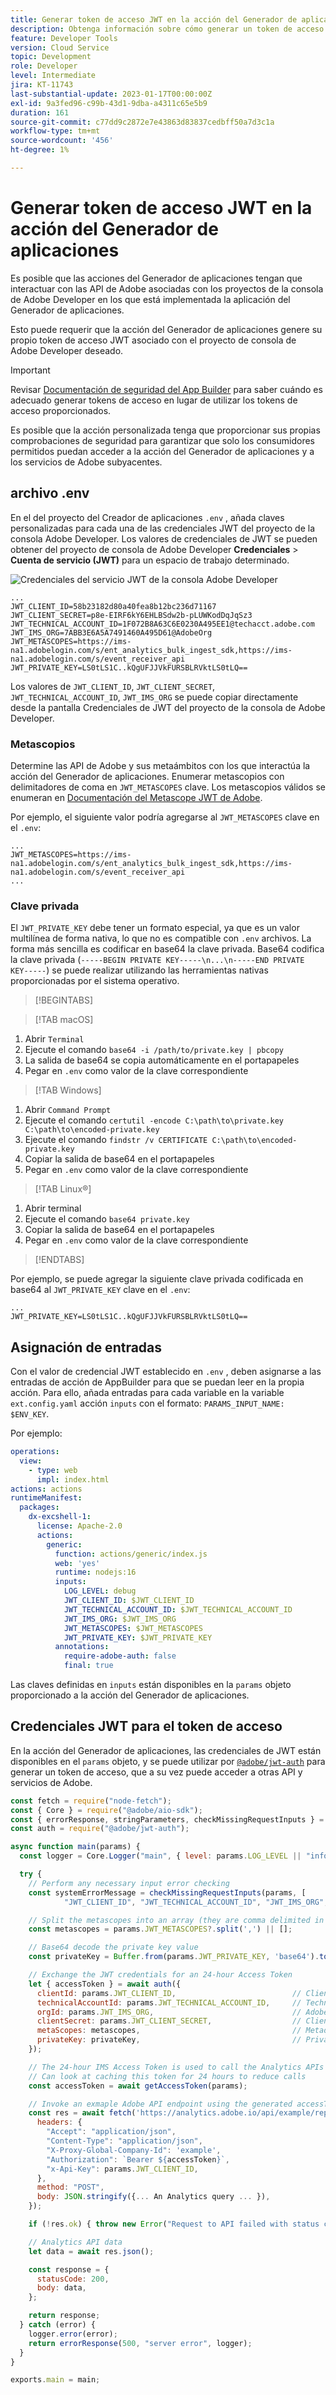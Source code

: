 ```yaml
---
title: Generar token de acceso JWT en la acción del Generador de aplicaciones
description: Obtenga información sobre cómo generar un token de acceso mediante credenciales de JWT para su uso en una acción del Generador de aplicaciones.
feature: Developer Tools
version: Cloud Service
topic: Development
role: Developer
level: Intermediate
jira: KT-11743
last-substantial-update: 2023-01-17T00:00:00Z
exl-id: 9a3fed96-c99b-43d1-9dba-a4311c65e5b9
duration: 161
source-git-commit: c77dd9c2872e7e43863d83837cedbff50a7d3c1a
workflow-type: tm+mt
source-wordcount: '456'
ht-degree: 1%

---
```


# Generar token de acceso JWT en la acción del Generador de aplicaciones

Es posible que las acciones del Generador de aplicaciones tengan que interactuar con las API de Adobe asociadas con los proyectos de la consola de Adobe Developer en los que está implementada la aplicación del Generador de aplicaciones.

Esto puede requerir que la acción del Generador de aplicaciones genere su propio token de acceso JWT asociado con el proyecto de consola de Adobe Developer deseado.

>[!IMPORTANT]
>
> Revisar [Documentación de seguridad del App Builder](https://developer.adobe.com/app-builder/docs/guides/security/) para saber cuándo es adecuado generar tokens de acceso en lugar de utilizar los tokens de acceso proporcionados.
>
> Es posible que la acción personalizada tenga que proporcionar sus propias comprobaciones de seguridad para garantizar que solo los consumidores permitidos puedan acceder a la acción del Generador de aplicaciones y a los servicios de Adobe subyacentes.


## archivo .env

En el del proyecto del Creador de aplicaciones `.env` , añada claves personalizadas para cada una de las credenciales JWT del proyecto de la consola Adobe Developer. Los valores de credenciales de JWT se pueden obtener del proyecto de consola de Adobe Developer __Credenciales__ > __Cuenta de servicio (JWT)__ para un espacio de trabajo determinado.

![Credenciales del servicio JWT de la consola Adobe Developer](./assets/jwt-auth/jwt-credentials.png)

```
...
JWT_CLIENT_ID=58b23182d80a40fea8b12bc236d71167
JWT_CLIENT_SECRET=p8e-EIRF6kY6EHLBSdw2b-pLUWKodDqJqSz3
JWT_TECHNICAL_ACCOUNT_ID=1F072B8A63C6E0230A495EE1@techacct.adobe.com
JWT_IMS_ORG=7ABB3E6A5A7491460A495D61@AdobeOrg
JWT_METASCOPES=https://ims-na1.adobelogin.com/s/ent_analytics_bulk_ingest_sdk,https://ims-na1.adobelogin.com/s/event_receiver_api
JWT_PRIVATE_KEY=LS0tLS1C..kQgUFJJVkFURSBLRVktLS0tLQ==
```

Los valores de `JWT_CLIENT_ID`, `JWT_CLIENT_SECRET`, `JWT_TECHNICAL_ACCOUNT_ID`, `JWT_IMS_ORG` se puede copiar directamente desde la pantalla Credenciales de JWT del proyecto de la consola de Adobe Developer.

### Metascopios

Determine las API de Adobe y sus metaámbitos con los que interactúa la acción del Generador de aplicaciones. Enumerar metascopios con delimitadores de coma en `JWT_METASCOPES` clave. Los metascopios válidos se enumeran en [Documentación del Metascope JWT de Adobe](https://developer.adobe.com/developer-console/docs/guides/authentication/JWT/Scopes/).


Por ejemplo, el siguiente valor podría agregarse al `JWT_METASCOPES` clave en el `.env`:

```
...
JWT_METASCOPES=https://ims-na1.adobelogin.com/s/ent_analytics_bulk_ingest_sdk,https://ims-na1.adobelogin.com/s/event_receiver_api
...
```

### Clave privada

El `JWT_PRIVATE_KEY` debe tener un formato especial, ya que es un valor multilínea de forma nativa, lo que no es compatible con `.env` archivos. La forma más sencilla es codificar en base64 la clave privada. Base64 codifica la clave privada (`-----BEGIN PRIVATE KEY-----\n...\n-----END PRIVATE KEY-----`) se puede realizar utilizando las herramientas nativas proporcionadas por el sistema operativo.

>[!BEGINTABS]

>[!TAB macOS]

1. Abrir `Terminal`
1. Ejecute el comando `base64 -i /path/to/private.key | pbcopy`
1. La salida de base64 se copia automáticamente en el portapapeles
1. Pegar en `.env` como valor de la clave correspondiente

>[!TAB Windows]

1. Abrir `Command Prompt`
1. Ejecute el comando `certutil -encode C:\path\to\private.key C:\path\to\encoded-private.key`
1. Ejecute el comando `findstr /v CERTIFICATE C:\path\to\encoded-private.key`
1. Copiar la salida de base64 en el portapapeles
1. Pegar en `.env` como valor de la clave correspondiente

>[!TAB Linux®]

1. Abrir terminal
1. Ejecute el comando `base64 private.key`
1. Copiar la salida de base64 en el portapapeles
1. Pegar en `.env` como valor de la clave correspondiente

>[!ENDTABS]

Por ejemplo, se puede agregar la siguiente clave privada codificada en base64 al `JWT_PRIVATE_KEY` clave en el `.env`:

```
...
JWT_PRIVATE_KEY=LS0tLS1C..kQgUFJJVkFURSBLRVktLS0tLQ==
```

## Asignación de entradas

Con el valor de credencial JWT establecido en `.env` , deben asignarse a las entradas de acción de AppBuilder para que se puedan leer en la propia acción. Para ello, añada entradas para cada variable en la variable `ext.config.yaml` acción `inputs` con el formato: `PARAMS_INPUT_NAME: $ENV_KEY`.

Por ejemplo:

```yaml
operations:
  view:
    - type: web
      impl: index.html
actions: actions
runtimeManifest:
  packages:
    dx-excshell-1:
      license: Apache-2.0
      actions:
        generic:
          function: actions/generic/index.js
          web: 'yes'
          runtime: nodejs:16
          inputs:
            LOG_LEVEL: debug
            JWT_CLIENT_ID: $JWT_CLIENT_ID
            JWT_TECHNICAL_ACCOUNT_ID: $JWT_TECHNICAL_ACCOUNT_ID
            JWT_IMS_ORG: $JWT_IMS_ORG
            JWT_METASCOPES: $JWT_METASCOPES
            JWT_PRIVATE_KEY: $JWT_PRIVATE_KEY
          annotations:
            require-adobe-auth: false
            final: true
```

Las claves definidas en `inputs` están disponibles en la `params` objeto proporcionado a la acción del Generador de aplicaciones.


## Credenciales JWT para el token de acceso

En la acción del Generador de aplicaciones, las credenciales de JWT están disponibles en el `params` objeto, y se puede utilizar por [`@adobe/jwt-auth`](https://www.npmjs.com/package/@adobe/jwt-auth) para generar un token de acceso, que a su vez puede acceder a otras API y servicios de Adobe.

```javascript
const fetch = require("node-fetch");
const { Core } = require("@adobe/aio-sdk");
const { errorResponse, stringParameters, checkMissingRequestInputs } = require("../utils");
const auth = require("@adobe/jwt-auth");

async function main(params) {
  const logger = Core.Logger("main", { level: params.LOG_LEVEL || "info" });

  try {
    // Perform any necessary input error checking
    const systemErrorMessage = checkMissingRequestInputs(params, [
            "JWT_CLIENT_ID", "JWT_TECHNICAL_ACCOUNT_ID", "JWT_IMS_ORG", "JWT_CLIENT_SECRET", "JWT_METASCOPES", "JWT_PRIVATE_KEY"], []);

    // Split the metascopes into an array (they are comma delimited in the .env file)
    const metascopes = params.JWT_METASCOPES?.split(',') || [];

    // Base64 decode the private key value
    const privateKey = Buffer.from(params.JWT_PRIVATE_KEY, 'base64').toString('utf-8');

    // Exchange the JWT credentials for an 24-hour Access Token
    let { accessToken } = await auth({
      clientId: params.JWT_CLIENT_ID,                          // Client Id
      technicalAccountId: params.JWT_TECHNICAL_ACCOUNT_ID,     // Technical Account Id
      orgId: params.JWT_IMS_ORG,                               // Adobe IMS Org Id
      clientSecret: params.JWT_CLIENT_SECRET,                  // Client Secret
      metaScopes: metascopes,                                  // Metadcopes defining level of access the access token should provide
      privateKey: privateKey,                                  // Private Key to sign the JWT
    });

    // The 24-hour IMS Access Token is used to call the Analytics APIs
    // Can look at caching this token for 24 hours to reduce calls
    const accessToken = await getAccessToken(params);

    // Invoke an exmaple Adobe API endpoint using the generated accessToken
    const res = await fetch('https://analytics.adobe.io/api/example/reports', {
      headers: {
        "Accept": "application/json",
        "Content-Type": "application/json",
        "X-Proxy-Global-Company-Id": 'example',
        "Authorization": `Bearer ${accessToken}`,
        "x-Api-Key": params.JWT_CLIENT_ID,
      },
      method: "POST",
      body: JSON.stringify({... An Analytics query ... }),
    });

    if (!res.ok) { throw new Error("Request to API failed with status code " + res.status);}

    // Analytics API data
    let data = await res.json();

    const response = {
      statusCode: 200,
      body: data,
    };

    return response;
  } catch (error) {
    logger.error(error);
    return errorResponse(500, "server error", logger);
  }
}

exports.main = main;
```
